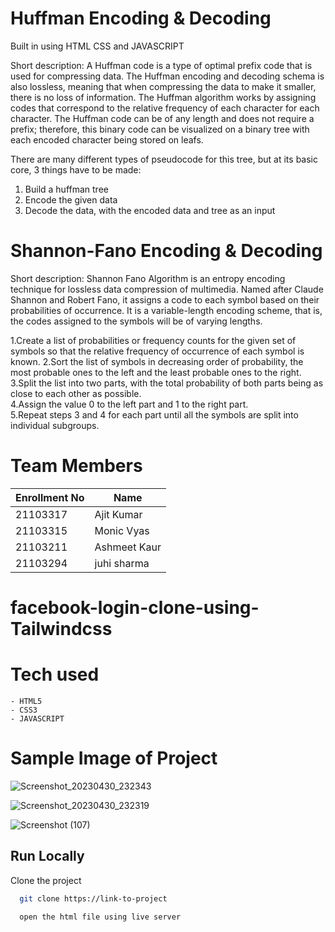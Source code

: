 # Huffman Encoding & Decoding 

Built in using HTML CSS and JAVASCRIPT

Short description:
A Huffman code is a type of optimal prefix code that is used for compressing data. The Huffman encoding and decoding schema is also lossless, meaning that when compressing the data to make it smaller, there is no loss of information.
The Huffman algorithm works by assigning codes that correspond to the relative frequency of each character for each character. The Huffman code can be of any length and does not require a prefix; therefore, this binary code can be visualized on a binary tree with each encoded character being stored on leafs.

There are many different types of pseudocode for this tree, but at its basic core, 3 things have to be made:

1. Build a huffman tree
2. Encode the given data
3. Decode the data, with the encoded data and tree as an input

# Shannon-Fano Encoding & Decoding 
Short description:
Shannon Fano Algorithm is an entropy encoding technique for lossless data compression of multimedia. Named after Claude Shannon and Robert Fano, it assigns a code to each symbol based on their probabilities of occurrence. It is a variable-length encoding scheme, that is, the codes assigned to the symbols will be of varying lengths. 

1.Create a list of probabilities or frequency counts for the given set of symbols so that the relative frequency of occurrence of each symbol is known.
2.Sort the list of symbols in decreasing order of probability, the most probable ones to the left and the least probable ones to the right.<br>
3.Split the list into two parts, with the total probability of both parts being as close to each other as possible.<br>
4.Assign the value 0 to the left part and 1 to the right part.<br>
5.Repeat steps 3 and 4 for each part until all the symbols are split into individual subgroups.

# Team Members

| Enrollment No  | Name |
| ------------- | ------------- |
| 21103317  | Ajit Kumar  |
| 21103315  | Monic Vyas  |
| 21103211  | Ashmeet Kaur  |
| 21103294  | juhi sharma  |

# facebook-login-clone-using-Tailwindcss




# Tech used 
```
- HTML5
- CSS3
- JAVASCRIPT
```

# Sample Image of Project

![Screenshot_20230430_232343](https://github.com/Ajitkumar-25/Algo_project/assets/98700726/5186a7e7-aaa7-472c-b3b6-4becadd1b046)



![Screenshot_20230430_232319](https://github.com/Ajitkumar-25/Algo_project/assets/98700726/cb8c3962-8ea1-4422-babd-376f51eabc31)


![Screenshot (107)](https://github.com/Ajitkumar-25/Algo_project/assets/98700726/13c08b98-ba23-47b7-bd18-a9f753032bfa)


## Run Locally
Clone the project


```bash
  git clone https://link-to-project
```


```bash
  open the html file using live server
```

